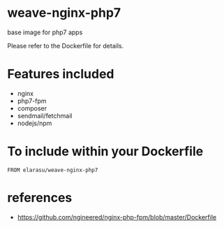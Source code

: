 # weave-nginx-php7
base image for php7 apps 

Please refer to the Dockerfile for details.

# Features included
 * nginx
 * php7-fpm
 * composer
 * sendmail/fetchmail
 * nodejs/npm

# To include within your Dockerfile

    FROM elarasu/weave-nginx-php7

# references
 * https://github.com/ngineered/nginx-php-fpm/blob/master/Dockerfile

